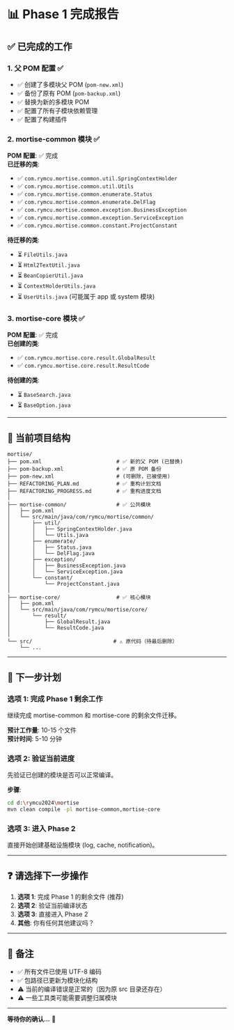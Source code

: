 # 📊 Phase 1 完成报告

## ✅ 已完成的工作

### 1. 父 POM 配置 ✅
- ✅ 创建了多模块父 POM (`pom-new.xml`)
- ✅ 备份了原有 POM (`pom-backup.xml`)
- ✅ 替换为新的多模块 POM
- ✅ 配置了所有子模块依赖管理
- ✅ 配置了构建插件

### 2. mortise-common 模块 ✅
**POM 配置**: ✅ 完成  
**已迁移的类**:
- ✅ `com.rymcu.mortise.common.util.SpringContextHolder`
- ✅ `com.rymcu.mortise.common.util.Utils`
- ✅ `com.rymcu.mortise.common.enumerate.Status`
- ✅ `com.rymcu.mortise.common.enumerate.DelFlag`
- ✅ `com.rymcu.mortise.common.exception.BusinessException`
- ✅ `com.rymcu.mortise.common.exception.ServiceException`
- ✅ `com.rymcu.mortise.common.constant.ProjectConstant`

**待迁移的类**:
- ⏳ `FileUtils.java`
- ⏳ `Html2TextUtil.java`
- ⏳ `BeanCopierUtil.java`
- ⏳ `ContextHolderUtils.java`
- ⏳ `UserUtils.java` (可能属于 app 或 system 模块)

### 3. mortise-core 模块 ✅
**POM 配置**: ✅ 完成  
**已创建的类**:
- ✅ `com.rymcu.mortise.core.result.GlobalResult`
- ✅ `com.rymcu.mortise.core.result.ResultCode`

**待创建的类**:
- ⏳ `BaseSearch.java`
- ⏳ `BaseOption.java`

---

## 📁 当前项目结构

```
mortise/
├── pom.xml                        # ✅ 新的父 POM (已替换)
├── pom-backup.xml                 # ✅ 原 POM 备份
├── pom-new.xml                    # (可删除，已被使用)
├── REFACTORING_PLAN.md            # ✅ 重构计划文档
├── REFACTORING_PROGRESS.md        # ✅ 重构进度文档
│
├── mortise-common/                # ✅ 公共模块
│   ├── pom.xml
│   └── src/main/java/com/rymcu/mortise/common/
│       ├── util/
│       │   ├── SpringContextHolder.java
│       │   └── Utils.java
│       ├── enumerate/
│       │   ├── Status.java
│       │   └── DelFlag.java
│       ├── exception/
│       │   ├── BusinessException.java
│       │   └── ServiceException.java
│       └── constant/
│           └── ProjectConstant.java
│
├── mortise-core/                  # ✅ 核心模块
│   ├── pom.xml
│   └── src/main/java/com/rymcu/mortise/core/
│       └── result/
│           ├── GlobalResult.java
│           └── ResultCode.java
│
└── src/                          # ⚠️ 原代码（待最后删除）
    └── ...
```

---

## 🎯 下一步计划

### 选项 1: 完成 Phase 1 剩余工作
继续完成 mortise-common 和 mortise-core 的剩余文件迁移。

**预计工作量**: 10-15 个文件  
**预计时间**: 5-10 分钟

### 选项 2: 验证当前进度
先验证已创建的模块是否可以正常编译。

**步骤**:
```bash
cd d:\rymcu2024\mortise
mvn clean compile -pl mortise-common,mortise-core
```

### 选项 3: 进入 Phase 2
直接开始创建基础设施模块 (log, cache, notification)。

---

## ❓ 请选择下一步操作

1. **选项 1**: 完成 Phase 1 的剩余文件 (推荐)
2. **选项 2**: 验证当前编译状态
3. **选项 3**: 直接进入 Phase 2
4. **其他**: 你有任何其他建议吗？

---

## 📝 备注

- ✅ 所有文件已使用 UTF-8 编码
- ✅ 包路径已更新为模块化结构
- ⚠️ 当前的编译错误是正常的（因为原 src 目录还存在）
- ⚠️ 一些工具类可能需要调整归属模块

---

**等待你的确认...** 🚀

